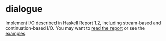 # dialogue

Implement I/O described in Haskell Report 1.2, including stream-based and continuation-based I/O. You may want to [read the report](https://www.haskell.org/definition/haskell-report-1.2.ps.gz) or see the [examples](examples/Main.hs).
